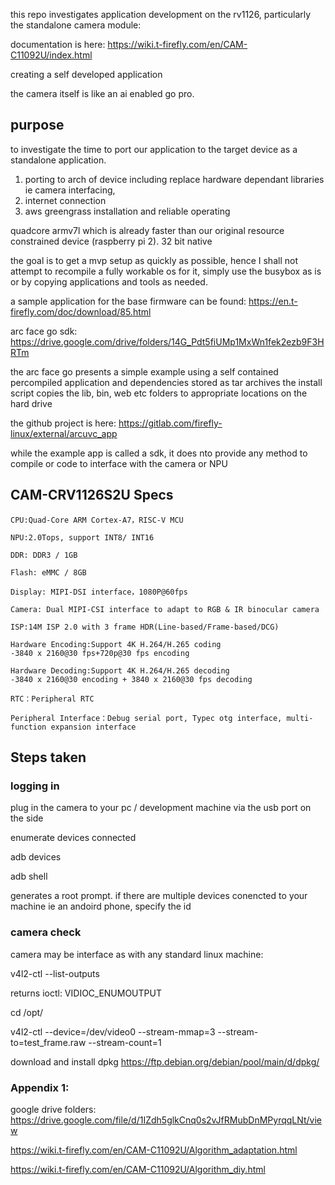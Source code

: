 
this repo investigates application development on the rv1126, particularly the standalone camera module: 

documentation is here: https://wiki.t-firefly.com/en/CAM-C11092U/index.html

creating a self developed application 

the camera itself is like an ai enabled go pro. 

## purpose

to investigate the time to port our application to the target device as a standalone application. 

1. porting to arch of device including replace hardware dependant libraries ie camera interfacing, 
2. internet connection 
3. aws greengrass installation and reliable operating

quadcore armv7l which is already faster than our original resource constrained device (raspberry pi 2). 
32 bit native

the goal is to get a mvp setup as quickly as possible, hence I shall not attempt to recompile a fully workable os for it, simply use the busybox as is or by copying applications and tools as needed.

a sample application for the base firmware can be found: https://en.t-firefly.com/doc/download/85.html


arc face go sdk: https://drive.google.com/drive/folders/14G_Pdt5fiUMp1MxWn1fek2ezb9F3HRTm

the arc face go presents a simple example using a self contained percompiled application and dependencies stored as tar archives
the install script copies the lib, bin, web etc folders to appropriate locations on the hard drive 

the github project is here: https://gitlab.com/firefly-linux/external/arcuvc_app

while the example app is called a sdk, it does nto provide any method to compile or code to interface with the camera or NPU

## CAM-CRV1126S2U Specs

    CPU:Quad-Core ARM Cortex-A7，RISC-V MCU

    NPU:2.0Tops, support INT8/ INT16

    DDR: DDR3 / 1GB

    Flash: eMMC / 8GB

    Display: MIPI-DSI interface，1080P@60fps

    Camera: Dual MIPI-CSI interface to adapt to RGB & IR binocular camera

    ISP:14M ISP 2.0 with 3 frame HDR(Line-based/Frame-based/DCG)

    Hardware Encoding:Support 4K H.264/H.265 coding
    -3840 x 2160@30 fps+720p@30 fps encoding

    Hardware Decoding:Support 4K H.264/H.265 decoding
    -3840 x 2160@30 encoding + 3840 x 2160@30 fps decoding

    RTC：Peripheral RTC

    Peripheral Interface：Debug serial port, Typec otg interface, multi-function expansion interface

## Steps taken

### logging in 

plug in the camera to your pc / development machine via the usb port on the side

enumerate devices connected 

adb devices 

adb shell

generates a root prompt. if there are multiple devices conencted to your machine ie an andoird phone, specify the id

### camera check
camera may be interface as with any standard linux machine:

v4l2-ctl --list-outputs

returns ioctl: VIDIOC_ENUMOUTPUT


cd /opt/

v4l2-ctl --device=/dev/video0 --stream-mmap=3 --stream-to=test_frame.raw --stream-count=1



download and install dpkg https://ftp.debian.org/debian/pool/main/d/dpkg/









### Appendix 1:

google drive folders: https://drive.google.com/file/d/1IZdh5glkCnq0s2vJfRMubDnMPyrqqLNt/view


https://wiki.t-firefly.com/en/CAM-C11092U/Algorithm_adaptation.html

https://wiki.t-firefly.com/en/CAM-C11092U/Algorithm_diy.html